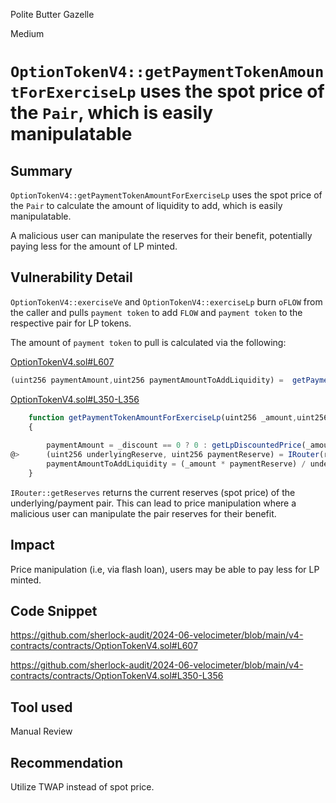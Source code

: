 Polite Butter Gazelle

Medium

# `OptionTokenV4::getPaymentTokenAmountForExerciseLp` uses the spot price of the `Pair`, which is easily manipulatable

## Summary

`OptionTokenV4::getPaymentTokenAmountForExerciseLp` uses the spot price of the `Pair` to calculate the amount of liquidity to add, which is easily manipulatable.

A malicious user can manipulate the reserves for their benefit, potentially paying less for the amount of LP minted.

## Vulnerability Detail

`OptionTokenV4::exerciseVe` and `OptionTokenV4::exerciseLp` burn `oFLOW` from the caller and pulls `payment token` to add `FLOW` and `payment token` to the respective pair for LP tokens.

The amount of `payment token` to pull is calculated via the following:

[OptionTokenV4.sol#L607](https://github.com/sherlock-audit/2024-06-velocimeter/blob/main/v4-contracts/contracts/OptionTokenV4.sol#L607)
```javascript
(uint256 paymentAmount,uint256 paymentAmountToAddLiquidity) =  getPaymentTokenAmountForExerciseLp(_amount,_discount); 
```

[OptionTokenV4.sol#L350-L356](https://github.com/sherlock-audit/2024-06-velocimeter/blob/main/v4-contracts/contracts/OptionTokenV4.sol#L350-L356)
```javascript
    function getPaymentTokenAmountForExerciseLp(uint256 _amount,uint256 _discount) public view returns (uint256 paymentAmount, uint256 paymentAmountToAddLiquidity)
    {
       
        paymentAmount = _discount == 0 ? 0 : getLpDiscountedPrice(_amount, _discount);
@>      (uint256 underlyingReserve, uint256 paymentReserve) = IRouter(router).getReserves(underlyingToken, paymentToken, false);
        paymentAmountToAddLiquidity = (_amount * paymentReserve) / underlyingReserve;
    }
```

`IRouter::getReserves` returns the current reserves (spot price) of the underlying/payment pair. This can lead to price manipulation where a malicious user can manipulate the pair reserves for their benefit.

## Impact

Price manipulation (i.e, via flash loan), users may be able to pay less for LP minted.

## Code Snippet

https://github.com/sherlock-audit/2024-06-velocimeter/blob/main/v4-contracts/contracts/OptionTokenV4.sol#L607

https://github.com/sherlock-audit/2024-06-velocimeter/blob/main/v4-contracts/contracts/OptionTokenV4.sol#L350-L356

## Tool used

Manual Review

## Recommendation

Utilize TWAP instead of spot price.